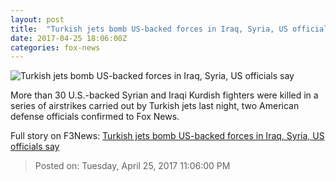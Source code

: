 ```yaml
---
layout: post
title:  "Turkish jets bomb US-backed forces in Iraq, Syria, US officials say"
date: 2017-04-25 18:06:00Z
categories: fox-news
---
```


![Turkish jets bomb US-backed forces in Iraq, Syria, US officials say](http://a57.foxnews.com/media2.foxnews.com/BrightCove/694940094001/2017/04/18/876/493/694940094001_5402124821001_5402114589001-vs.jpg?ve=1&tl=1)

More than 30 U.S.-backed Syrian and Iraqi Kurdish fighters were killed in a series of airstrikes carried out by Turkish jets last night, two American defense officials confirmed to Fox News.


Full story on F3News: [Turkish jets bomb US-backed forces in Iraq, Syria, US officials say](http://www.f3nws.com/n/R4Vdn)

> Posted on: Tuesday, April 25, 2017 11:06:00 PM
